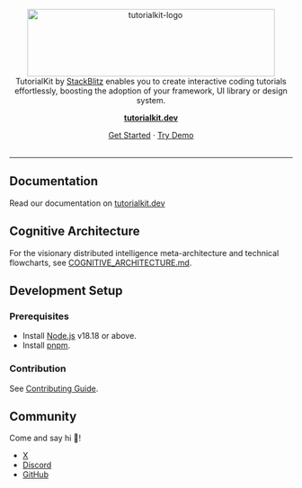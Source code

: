 <p align="center">
  <picture>
    <source media="(prefers-color-scheme: dark)" srcset="media/logo-white.svg">
    <img src="media/logo.svg" alt="tutorialkit-logo" width="440px" height="120px" />
  </picture>
  <br>
  TutorialKit by <a href="https://stackblitz.com">StackBlitz</a> enables you to create interactive coding tutorials effortlessly, boosting the adoption of
  your framework, UI library or design system.
</p>

<p align="center">
  <a href="https://tutorialkit.dev/"><strong>tutorialkit.dev</strong></a>
  <br>
</p>

<p align="center">
  <a href="https://tutorialkit.dev/guides/about/#getting-started">Get Started</a>
  ·
  <a href="https://demo.tutorialkit.dev/">Try Demo</a>
  <br>
  <br>
</p>

<hr>

## Documentation

Read our documentation on [tutorialkit.dev](https://tutorialkit.dev/guides/about)

## Cognitive Architecture

For the visionary distributed intelligence meta-architecture and technical flowcharts, see [COGNITIVE_ARCHITECTURE.md](./COGNITIVE_ARCHITECTURE.md).

## Development Setup

### Prerequisites

- Install [Node.js](https://nodejs.org/en) v18.18 or above.
- Install [pnpm](https://pnpm.io/).

### Contribution

See [Contributing Guide](./CONTRIBUTING.md).

## Community

Come and say hi :wave:!

- [X](https://x.com/stackblitz)
- [Discord](https://discord.gg/stackblitz)
- [GitHub](https://github.com/stackblitz)
